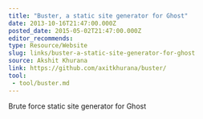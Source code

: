 ```yaml
---
title: "Buster, a static site generator for Ghost"
date: 2013-10-16T21:47:00.000Z
posted_date: 2015-05-02T21:47:00.000Z
editor_recommends:
type: Resource/Website
slug: links/buster-a-static-site-generator-for-ghost
source: Akshit Khurana
link: https://github.com/axitkhurana/buster/
tool:
 - tool/buster.md
---
```

Brute force static site generator for Ghost
